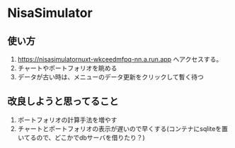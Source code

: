 # NisaSimulator

## 使い方
1. https://nisasimulatornuxt-wkceedmfpq-nn.a.run.app へアクセスする。
2. チャートやポートフォリオを眺める
3. データが古い時は、メニューのデータ更新をクリックして暫く待つ


## 改良しようと思ってること
1. ポートフォリオの計算手法を増やす
2. チャートとポートフォリオの表示が遅いので早くする(コンテナにsqliteを置いてるので、どこかでdbサーバを借りたり？)